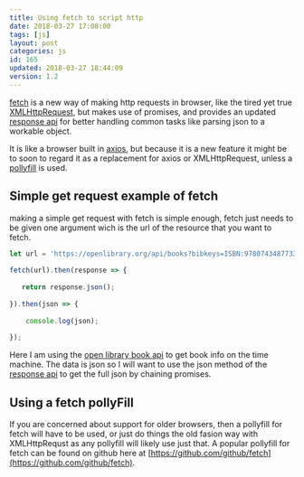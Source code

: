 ```yaml
---
title: Using fetch to script http
date: 2018-03-27 17:08:00
tags: [js]
layout: post
categories: js
id: 165
updated: 2018-03-27 18:44:09
version: 1.2
---
```


[fetch](https://developer.mozilla.org/en-US/docs/Web/API/Fetch_API) is a new way of making http requests in browser, like the tired yet true [XMLHttpRequest](https://developer.mozilla.org/en-US/docs/Web/API/XMLHttpRequest), but makes use of promises, and provides an updated [response api](https://developer.mozilla.org/en-US/docs/Web/API/Response) for better handling common tasks like parsing json to a workable object.

It is like a browser built in [axios](/2018/01/10/nodejs-axios/), but because it is a new feature it might be to soon to regard it as a replacement for axios or XMLHttpRequest, unless a [pollyfill](https://github.com/github/fetch) is used.

<!-- more -->

## Simple get request example of fetch

making a simple get request with fetch is simple enough, fetch just needs to be given one argument wich is the url of the resource that you want to fetch.

```js
let url = 'https://openlibrary.org/api/books?bibkeys=ISBN:9780743487733;format=json';
 
fetch(url).then(response => {
 
   return response.json();
 
}).then(json => {
 
    console.log(json);
 
});
```

Here I am using the [open library book api](https://openlibrary.org/dev/docs/api/books) to get book info on the time machine. The data is json so I will want to use the json method of the [response api](https://developer.mozilla.org/en-US/docs/Web/API/Response) to get the full json by chaining promises.

## Using a fetch pollyFill

If you are concerned about support for older browsers, then a pollyfill for fetch will have to be used, or just do things the old fasion way with XMLHttpRequst as any pollyfill will likely use just that. A popular pollyfill for fetch can be found on github here at [https://github.com/github/fetch](https://github.com/github/fetch).